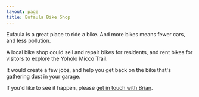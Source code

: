 ```yaml
---
layout: page
title: Eufaula Bike Shop
---
```


Eufaula is a great place to ride a bike. And more bikes means fewer cars, and less pollution.

A local bike shop could sell and repair bikes for residents, and rent bikes for visitors to explore the Yoholo Micco Trail.

It would create a few jobs, and help you get back on the bike that's gathering dust in your garage.

If you'd like to see it happen, please [get in touch with Brian](https://briandavidhall.com/contact/).
